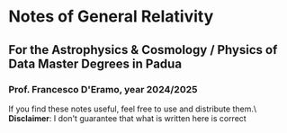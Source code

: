 # Notes of General Relativity 
## For the Astrophysics & Cosmology / Physics of Data Master Degrees in Padua
### Prof. Francesco D'Eramo, year 2024/2025
If you find these notes useful, feel free to use and distribute them.\\
**Disclaimer**: I don't guarantee that what is written here is correct
